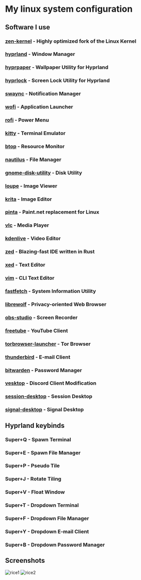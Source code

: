 # My linux system configuration

## Software I use
### [zen-kernel](https://github.com/zen-kernel/zen-kernel) - Highly optimized fork of the Linux Kernel
### [hyprland](https://github.com/hyprwm/Hyprland) - Window Manager
### [hyprpaper](https://github.com/hyprwm/hyprpaper) - Wallpaper Utility for Hyprland
### [hyprlock](https://github.com/hyprwm/hyprlock) - Screen Lock Utility for Hyprland
### [swaync](https://github.com/ErikReider/SwayNotificationCenter) - Notification Manager
### [wofi](https://hg.sr.ht/~scoopta/wofi) - Application Launcher
### [rofi](https://github.com/davatorium/rofi) - Power Menu
### [kitty](https://github.com/kovidgoyal/kitty) - Terminal Emulator
### [btop](https://github.com/aristocratos/btop) - Resource Monitor
### [nautilus](https://gitlab.gnome.org/GNOME/nautilus) - File Manager
### [gnome-disk-utility](https://gitlab.gnome.org/GNOME/gnome-disk-utility) - Disk Utility
### [loupe](https://gitlab.gnome.org/GNOME/loupe) - Image Viewer
### [krita](https://invent.kde.org/graphics/krita) - Image Editor
### [pinta](https://github.com/PintaProject/Pinta) - Paint.net replacement for Linux
### [vlc](https://code.videolan.org/videolan/vlc) - Media Player
### [kdenlive](https://invent.kde.org/multimedia/kdenlive) - Video Editor
### [zed](https://github.com/zed-industries/zed) - Blazing-fast IDE written in Rust
### [xed](https://github.com/linuxmint/xed) - Text Editor
### [vim](https://github.com/vim/vim) - CLI Text Editor
### [fastfetch](https://github.com/fastfetch-cli/fastfetch) - System Information Utility
### [librewolf](https://codeberg.org/librewolf/source) - Privacy-oriented Web Browser
### [obs-studio](https://github.com/obsproject/obs-studio) - Screen Recorder
### [freetube](https://github.com/FreeTubeApp/FreeTube) - YouTube Client
### [torbrowser-launcher](https://gitlab.torproject.org/tpo/applications/torbrowser-launcher) - Tor Browser
### [thunderbird](https://github.com/mozilla/releases-comm-central) - E-mail Client
### [bitwarden](https://github.com/bitwarden/clients) - Password Manager
### [vesktop](https://github.com/Vencord/Vesktop) - Discord Client Modification
### [session-desktop](https://github.com/oxen-io/session-desktop) - Session Desktop
### [signal-desktop](https://github.com/signalapp/Signal-Desktop) - Signal Desktop

## Hyprland keybinds
### Super+Q - Spawn Terminal
### Super+E - Spawn File Manager
### Super+P - Pseudo Tile
### Super+J - Rotate Tiling
### Super+V - Float Window
### Super+T - Dropdown Terminal
### Super+F - Dropdown File Manager
### Super+Y - Dropdown E-mail Client
### Super+B - Dropdown Password Manager

## Screenshots
![rice1](https://github.com/user-attachments/assets/344c97b4-3975-46a5-899a-167b3113eede)
![rice2](https://github.com/user-attachments/assets/69cba7ab-3789-4333-b422-eca07fe87126)
